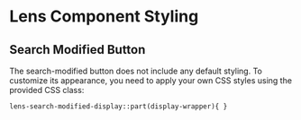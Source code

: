 # Lens Component Styling

## Search Modified Button

The search-modified button does not include any default styling. To customize its appearance, you need to apply your own CSS styles using the provided CSS class:

```
lens-search-modified-display::part(display-wrapper){ }
```
